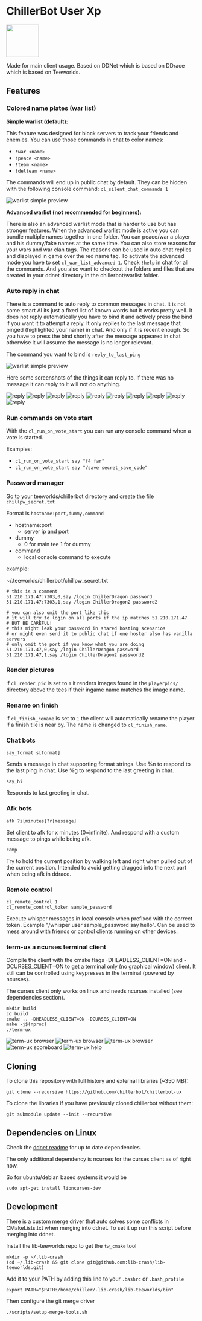 # ChillerBot User Xp
<img src="https://github.com/chillerbot/chillerbot-ux/blob/chillerbot/chillerbot_ux.png" height="86" width="86">


Made for main client usage. Based on DDNet which is based on DDrace which is based on Teeworlds.

Features
--------

### Colored name plates (war list)

**Simple warlist (default):**

This feature was designed for block servers to track your friends and enemies.
You can use those commands in chat to color names:
- ``!war <name>``
- ``!peace <name>``
- ``!team <name>``
- ``!delteam <name>``

The commands will end up in public chat by default. They can be hidden with the following console command: ``cl_silent_chat_commands 1``

![warlist simple preview](https://raw.githubusercontent.com/ChillerDragon/cdn/master/chillerbot_warlist_basic.gif)

**Advanced warlist (not recommended for beginners):**

There is also an advanced warlist mode that is harder to use but has stronger features.
When the advanced warlist mode is active you can bundle multiple names together in one folder.
You can peace/war a player and his dummy/fake names at the same time.
You can also store reasons for your wars and war clan tags.
The reasons can be used in auto chat replies and displayed in game over the red name tag.
To activate the advanced mode you have to set `cl_war_list_advanced 1`.
Check `!help` in chat for all the commands.
And you also want to checkout the folders and files that are created in your ddnet directory in the chillerbot/warlist folder.

### Auto reply in chat

There is a command to auto reply to common messages in chat. It is not some smart AI its just a fixed list of known words but it works pretty well.
It does not reply automatically you have to bind it and actively press the bind if you want it to attempt a reply.
It only replies to the last message that pinged (highlighted your name) in chat. And only if it is recent enough.
So you have to press the bind shortly after the message appeared in chat otherwise it will assume the message is no longer relevant.

The command you want to bind is ``reply_to_last_ping``

![warlist simple preview](https://raw.githubusercontent.com/ChillerDragon/cdn/master/auto_reply_bind.png)

Here some screenshots of the things it can reply to. If there was no message it can reply to it will not do anything.

![reply](https://raw.githubusercontent.com/ChillerDragon/cdn/master/chillerbot_replies/dyn.png)
![reply](https://raw.githubusercontent.com/ChillerDragon/cdn/master/chillerbot_replies/enemies.png)
![reply](https://raw.githubusercontent.com/ChillerDragon/cdn/master/chillerbot_replies/grenade.png)
![reply](https://raw.githubusercontent.com/ChillerDragon/cdn/master/chillerbot_replies/how_are_you.png)
![reply](https://raw.githubusercontent.com/ChillerDragon/cdn/master/chillerbot_replies/reason.png)
![reply](https://raw.githubusercontent.com/ChillerDragon/cdn/master/chillerbot_replies/sense.png)
![reply](https://raw.githubusercontent.com/ChillerDragon/cdn/master/chillerbot_replies/where_close.png)
![reply](https://raw.githubusercontent.com/ChillerDragon/cdn/master/chillerbot_replies/where_far.png)
![reply](https://raw.githubusercontent.com/ChillerDragon/cdn/master/chillerbot_replies/why_kill_me.png)
![reply](https://raw.githubusercontent.com/ChillerDragon/cdn/master/chillerbot_replies/watch_me.gif)

### Run commands on vote start

With the ``cl_run_on_vote_start`` you can run any console command when a vote is started.


Examples:

- ``cl_run_on_vote_start say "f4 far"``
- ``cl_run_on_vote_start say "/save secret_save_code"``

### Password manager

Go to your teeworlds/chillerbot directory and create the file ``chillpw_secret.txt``


Format is ``hostname:port,dummy,command``
* hostname:port
    - server ip and port
* dummy
    - 0 for main tee 1 for dummy
* command
    - local console command to execute

example:

~/.teeworlds/chillerbot/chillpw_secret.txt
```
# this is a comment
51.210.171.47:7303,0,say /login ChillerDragon password
51.210.171.47:7303,1,say /login ChillerDragon2 password2

# you can also omit the port like this
# it will try to login on all ports if the ip matches 51.210.171.47
# BUT BE CAREFUL!
# this might leak your password in shared hosting scenarios
# or might even send it to public chat if one hoster also has vanilla servers
# only omit the port if you know what you are doing
51.210.171.47,0,say /login ChillerDragon password
51.210.171.47,1,say /login ChillerDragon2 password2
```

### Render pictures

if ``cl_render_pic`` is set to ``1`` it renders images found in the ``playerpics/`` directory above the tees if their ingame name matches the image name.

### Rename on finish

if ``cl_finish_rename`` is set to ``1`` the client will automatically rename the player if a finish tile is near by.
The name is changed to ``cl_finish_name``.

### Chat bots

    say_format s[format]

Sends a message in chat supporting format strings.
Use %n to respond to the last ping in chat. Use %g to respond to the last greeting in chat.

    say_hi

Responds to last greeting in chat.

### Afk bots

    afk ?i[minutes]?r[message]

Set client to afk for x minutes (0=infinite). And respond with a custom message to pings while being afk.


    camp

Try to hold the current position by walking left and right when pulled out of the current position.
Intended to avoid getting dragged into the next part when being afk in ddrace.

### Remote control

    cl_remote_control 1
    cl_remote_control_token sample_password

Execute whisper messages in local console when prefixed with the correct token.
Example "/whisper user sample_password say hello". Can be used to mess around with friends or control clients running on other devices.

### term-ux a ncurses terminal client

Compile the client with the cmake flags -DHEADLESS_CLIENT=ON and -DCURSES_CLIENT=ON to get a terminal only (no graphical window) client.
It still can be controlled using keypresses in the terminal (powered by ncurses).

The curses client only works on linux and needs ncurses installed (see dependencies section).

    mkdir build
    cd build
    cmake .. -DHEADLESS_CLIENT=ON -DCURSES_CLIENT=ON
    make -j$(nproc)
    ./term-ux

![term-ux browser](other/term-ux_download.png)
![term-ux browser](other/term-ux_rcon.png)
![term-ux browser](other/term-ux_browser.png)
![term-ux scoreboard](other/term-ux_scoreboard.png)
![term-ux help](other/term-ux_help.png)

Cloning
-------

To clone this repository with full history and external libraries (~350 MB):

    git clone --recursive https://github.com/chillerbot/chillerbot-ux

To clone the libraries if you have previously cloned chillerbot without them:

    git submodule update --init --recursive

Dependencies on Linux
---------------------

Check the [ddnet readme](https://github.com/ddnet/ddnet/#dependencies-on-linux--macos) for up to date dependencies.

The only additional dependency is ncurses for the curses client as of right now.

So for ubuntu/debian based systems it would be

    sudo apt-get install libncurses-dev

## Development

There is a custom merge driver that auto solves some conflicts in CMakeLists.txt
when merging into ddnet. To set it up run this script before merging into ddnet.

Install the lib-teeworlds repo to get the `tw_cmake` tool

    mkdir -p ~/.lib-crash
    (cd ~/.lib-crash && git clone git@github.com:lib-crash/lib-teeworlds.git)

Add it to your PATH by adding this line to your `.bashrc` or `.bash_profile`

    export PATH="$PATH:/home/chiller/.lib-crash/lib-teeworlds/bin"

Then configure the git merge driver

    ./scripts/setup-merge-tools.sh
